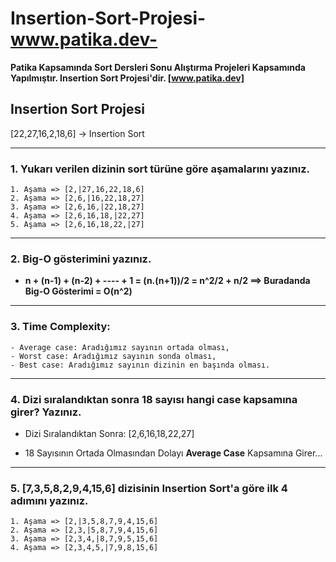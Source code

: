 # Insertion-Sort-Projesi-www.patika.dev-

**Patika Kapsamında Sort Dersleri Sonu Alıştırma Projeleri Kapsamında Yapılmıştır. Insertion Sort Projesi'dir. [www.patika.dev]** 

## Insertion Sort Projesi

 [22,27,16,2,18,6] -> Insertion Sort

----------------------------

### 1. Yukarı verilen dizinin sort türüne göre aşamalarını yazınız.

    1. Aşama => [2,|27,16,22,18,6]
    2. Aşama => [2,6,|16,22,18,27]
    3. Aşama => [2,6,16,|22,18,27]
    4. Aşama => [2,6,16,18,|22,27]
    5. Aşama => [2,6,16,18,22,|27]

----------------------------

### 2. Big-O gösterimini yazınız.

  - **n + (n-1) + (n-2) + ---- + 1 = (n.(n+1))/2 = n^2/2 + n/2 ==> Buradanda Big-O Gösterimi = O(n^2)**

----------------------------

### 3. Time Complexity: 

    - Average case: Aradığımız sayının ortada olması,
    - Worst case: Aradığımız sayının sonda olması, 
    - Best case: Aradığımız sayının dizinin en başında olması.

----------------------------

### 4. Dizi sıralandıktan sonra 18 sayısı hangi case kapsamına girer? Yazınız.

   - Dizi Sıralandıktan Sonra: [2,6,16,18,22,27]

   - 18 Sayısının Ortada Olmasından Dolayı **Average Case** Kapsamına Girer...

----------------------------

### 5. [7,3,5,8,2,9,4,15,6] dizisinin Insertion Sort'a göre ilk 4 adımını yazınız.

    1. Aşama => [2,|3,5,8,7,9,4,15,6]
    2. Aşama => [2,3,|5,8,7,9,4,15,6]
    3. Aşama => [2,3,4,|8,7,9,5,15,6]
    4. Aşama => [2,3,4,5,|7,9,8,15,6]
